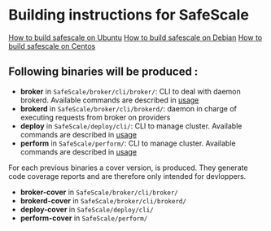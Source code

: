 # Building instructions for SafeScale

[How to build safescale on Ubuntu](UBUNTU_BUILD.md)
[How to build safescale on Debian](DEBIAN_BUILD.md)
[How to build safescale on Centos](CENTOS_BUILD.md)

## Following binaries will be produced :

- **broker** in `SafeScale/broker/cli/broker/`: CLI to deal with daemon brokerd. Available commands are described in [usage](../USAGE.md)
- **brokerd** in `SafeScale/broker/cli/brokerd/`: daemon in charge of executing requests from broker on providers
- **deploy** in `SafeScale/deploy/cli/`: CLI to manage cluster. Available commands are described in [usage](../USAGE.md)
- **perform** in `SafeScale/perform/`: CLI to manage cluster. Available commands are described in [usage](../USAGE.md)

For each previous binaries a cover version, is produced. They generate code coverage reports and are therefore only intended for devloppers.

- **broker-cover** in `SafeScale/broker/cli/broker/`
- **brokerd-cover** in `SafeScale/broker/cli/brokerd/`
- **deploy-cover** in `SafeScale/deploy/cli/`
- **perform-cover** in `SafeScale/perform/`
